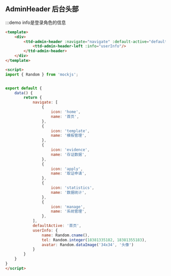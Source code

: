 <style>

</style>

<script>
import { Random } from 'mockjs';


export default {
    data() {
        return {
            navigate: [
                {
                    icon: 'home',
                    name: '首页',
                },
                {
                    icon: 'template',
                    name: '模板管理',
                },
                {
                    icon: 'evidence',
                    name: '存证数据',
                },
                {
                    icon: 'apply',
                    name: '取证申请',
                },
                {
                    icon: 'statistics',
                    name: '数据统计',
                },
                {
                    icon: 'manage',
                    name: '系统管理',
                },
            ], 
            defaultActive: '首页',
            userInfo: {
                name: Random.cname(),
                tel: Random.integer(18381335182, 18381355183),
                avatar: Random.dataImage('34x34', '头像')
            }
        }
    }
}
</script>

## AdminHeader 后台头部

:::demo info是登录角色的信息
```html
<template>
    <div>
        <ttd-admin-header :navigate="navigate" :default-active="defaultActive">
            <ttd-admin-header-left :info="userInfo"/>
        </ttd-admin-header>
    </div>
</template>

<script>
import { Random } from 'mockjs';


export default {
    data() {
        return {
            navigate: [
                {
                    icon: 'home',
                    name: '首页',
                },
                {
                    icon: 'template',
                    name: '模板管理',
                },
                {
                    icon: 'evidence',
                    name: '存证数据',
                },
                {
                    icon: 'apply',
                    name: '取证申请',
                },
                {
                    icon: 'statistics',
                    name: '数据统计',
                },
                {
                    icon: 'manage',
                    name: '系统管理',
                },
            ], 
            defaultActive: '首页',
            userInfo: {
                name: Random.cname(),
                tel: Random.integer(18381335182, 18381355183),
                avatar: Random.dataImage('34x34', '头像')
            }
        }
    }
}
</script>
```